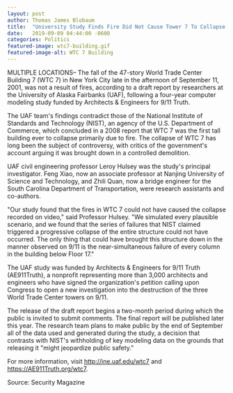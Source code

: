 ```yaml
---
layout: post
author: Thomas James Blobaum 
title:  "University Study Finds Fire Did Not Cause Tower 7 To Collapse On 9/11"
date:   2019-09-09 04:44:00 -0600
categories: Politics
featured-image: wtc7-building.gif
featured-image-alt: WTC 7 Building 
---
```

MULTIPLE LOCATIONS– The fall of the 47-story World Trade Center Building 7 (WTC 7) in New York City late in the afternoon of September 11, 2001, was not a result of fires, according to a draft report by researchers at the University of Alaska Fairbanks (UAF), following a four-year computer modeling study funded by Architects & Engineers for 9/11 Truth.

The UAF team's findings contradict those of the National Institute of Standards and Technology (NIST), an agency of the U.S. Department of Commerce, which concluded in a 2008 report that WTC 7 was the first tall building ever to collapse primarily due to fire. The collapse of WTC 7 has long been the subject of controversy, with critics of the government's account arguing it was brought down in a controlled demolition.

UAF civil engineering professor Leroy Hulsey was the study's principal investigator. Feng Xiao, now an associate professor at Nanjing University of Science and Technology, and Zhili Quan, now a bridge engineer for the South Carolina Department of Transportation, were research assistants and co-authors.

"Our study found that the fires in WTC 7 could not have caused the collapse recorded on video," said Professor Hulsey. "We simulated every plausible scenario, and we found that the series of failures that NIST claimed triggered a progressive collapse of the entire structure could not have occurred. The only thing that could have brought this structure down in the manner observed on 9/11 is the near-simultaneous failure of every column in the building below Floor 17."

The UAF study was funded by Architects & Engineers for 9/11 Truth (AE911Truth), a nonprofit representing more than 3,000 architects and engineers who have signed the organization's petition calling upon Congress to open a new investigation into the destruction of the three World Trade Center towers on 9/11.

The release of the draft report begins a two-month period during which the public is invited to submit comments. The final report will be published later this year. The research team plans to make public by the end of September all of the data used and generated during the study, a decision that contrasts with NIST's withholding of key modeling data on the grounds that releasing it "might jeopardize public safety."

For more information, visit http://ine.uaf.edu/wtc7 and https://AE911Truth.org/wtc7.

Source: Security Magazine  

<a href="https://AE911Truth.org/wtc7" data-iframely-url></a>
